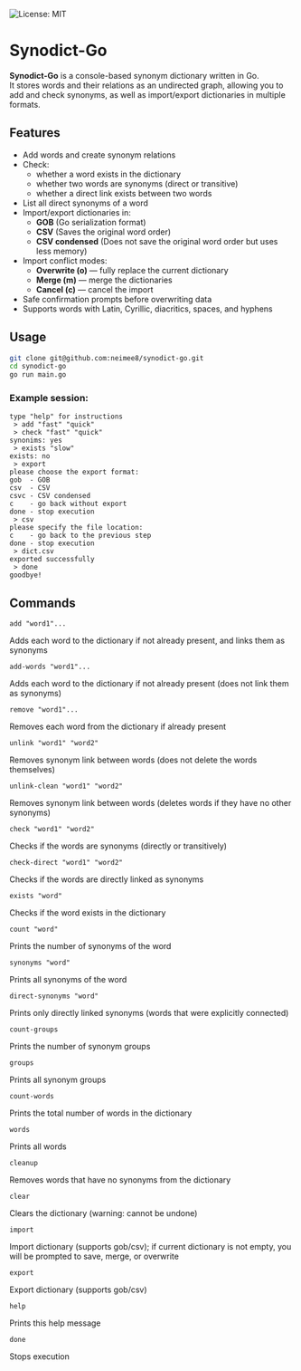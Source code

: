 ![License: MIT](https://img.shields.io/badge/License-MIT-blue.svg)
# Synodict-Go

**Synodict-Go** is a console-based synonym dictionary written in Go.  
It stores words and their relations as an undirected graph, allowing you to add and check synonyms, as well as import/export dictionaries in multiple formats.

## Features

- Add words and create synonym relations
- Check:
  - whether a word exists in the dictionary
  - whether two words are synonyms (direct or transitive)
  - whether a direct link exists between two words
- List all direct synonyms of a word
- Import/export dictionaries in:
  - **GOB** (Go serialization format)
  - **CSV** (Saves the original word order)
  - **CSV condensed** (Does not save the original word order but uses less memory)
- Import conflict modes:
  - **Overwrite (o)** — fully replace the current dictionary
  - **Merge (m)** — merge the dictionaries
  - **Cancel (c)** — cancel the import
- Safe confirmation prompts before overwriting data
- Supports words with Latin, Cyrillic, diacritics, spaces, and hyphens

## Usage

```bash
git clone git@github.com:neimee8/synodict-go.git
cd synodict-go
go run main.go
```

### Example session:
```
type "help" for instructions
 > add "fast" "quick"
 > check "fast" "quick"
synonims: yes
 > exists "slow"
exists: no
 > export
please choose the export format:
gob  - GOB
csv  - CSV
csvc - CSV condensed
c    - go back without export
done - stop execution
 > csv
please specify the file location:
c    - go back to the previous step
done - stop execution
 > dict.csv
exported successfully
 > done
goodbye!
```

## Commands

```
add "word1"...
```
Adds each word to the dictionary if not already present, and links them as synonyms

```
add-words "word1"...
```
Adds each word to the dictionary if not already present (does not link them as synonyms)

```
remove "word1"...
```
Removes each word from the dictionary if already present

```
unlink "word1" "word2"
```
Removes synonym link between words (does not delete the words themselves)

```
unlink-clean "word1" "word2"
```
Removes synonym link between words (deletes words if they have no other synonyms)

```
check "word1" "word2"
```
Checks if the words are synonyms (directly or transitively)

```
check-direct "word1" "word2"
```
Checks if the words are directly linked as synonyms

```
exists "word"
```
Checks if the word exists in the dictionary

```
count "word"
```
Prints the number of synonyms of the word

```
synonyms "word"
```
Prints all synonyms of the word

```
direct-synonyms "word"
```
Prints only directly linked synonyms (words that were explicitly connected)

```
count-groups
```
Prints the number of synonym groups

```
groups
```
Prints all synonym groups

```
count-words
```
Prints the total number of words in the dictionary

```
words
```
Prints all words

```
cleanup
```
Removes words that have no synonyms from the dictionary

```
clear
```
Clears the dictionary (warning: cannot be undone)

```
import
```
Import dictionary (supports gob/csv); if current dictionary is not empty, you will be prompted to save, merge, or overwrite

```
export
```
Export dictionary (supports gob/csv)

```
help
```
Prints this help message

```
done
```
Stops execution
